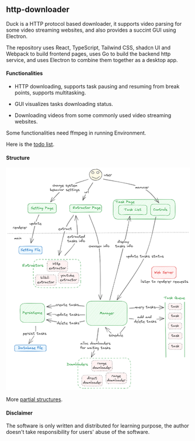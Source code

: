 ## http-downloader

Duck is a HTTP protocol based downloader, it supports video parsing for some video streaming websites, and also provides a succint GUI using Electron.

<!-- ![GUI](./resources/GUI.png) -->

The repository uses React, TypeScript, Tailwind CSS, shadcn UI and Webpack to build frontend pages, uses Go to build the backend http service, and uses Electron to combine them together as a desktop app. 

#### Functionalities

- HTTP downloading, supports task pausing and resuming from break points, supports multitasking.

- GUI visualizes tasks downloading status.

- Downloading videos from some commonly used video streaming websites. 

Some functionalities need ffmpeg in running Environment.

Here is the [todo list](./docs/todo.md).

#### Structure

![components structure](./docs/components_structure.excalidraw.png)

More [partial structures](./docs/structures.md).

#### Disclaimer

The software is only written and distributed for learning purpose, the author doesn't take responsibility for users' abuse of the software.

